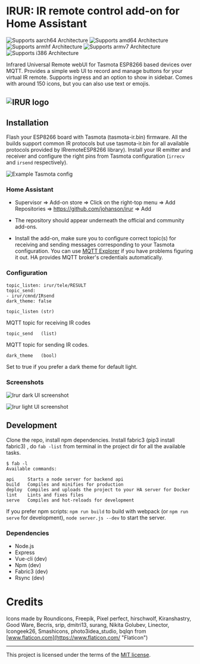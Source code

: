# IRUR: IR remote control add-on for Home Assistant

![Supports aarch64 Architecture][aarch64-shield] ![Supports amd64 Architecture][amd64-shield] ![Supports armhf Architecture][armhf-shield] ![Supports armv7 Architecture][armv7-shield] ![Supports i386 Architecture][i386-shield]


Infrared Universal Remote webUI for Tasmota ESP8266 based devices over MQTT.
Provides a simple web UI to record and manage buttons for your virtual IR remote. Supports ingress and an option to show in sidebar. Comes with around 150 icons, but you can also use text or emojis.

![IRUR logo][logo]
---

## Installation

Flash your ESP8266 board with Tasmota (tasmota-ir.bin) firmware. All the builds support common IR protocols but use tasmota-ir.bin for all available protocols provided by IRremoteESP8266 library). Install your IR emitter and receiver and configure the right pins from Tasmota configuration (`irrecv` and `irsend` respectively).

![Example Tasmota config][tasmoconf]

### Home Assistant

* Supervisor ⇒ Add-on store ⇒ Click on the right-top menu ⇒ Add Repositories ⇒ https://github.com/johanson/irur ⇒ Add

* The repository should appear underneath the official and community add-ons.

*  Install the add-on, make sure you to configure correct topic(s) for receiving and sending messages corresponding to your Tasmota configuration. You can use [MQTT Explorer][mqttexplorer] if you have problems figuring it out. HA provides MQTT broker's credentials automatically.

### Configuration

```
topic_listen: irur/tele/RESULT
topic_send:
- irur/cmnd/IRsend
dark_theme: false
```

```
topic_listen (str)
```
MQTT topic for receiving IR codes

```
topic_send   (list)
```
MQTT topic for sending IR codes.

```
dark_theme   (bool)
```
Set to true if you prefer a dark theme for default light.

### Screenshots

![Irur dark UI screenshot][screenshot_dark]

![Irur light UI screenshot][screenshot_light]

## Development

Clone the repo, install npm dependencies. Install fabric3 (pip3 install fabric3) , do `fab -list` from terminal in the project dir for all the available tasks.

```
$ fab -l
Available commands:

api     Starts a node server for backend api
build   Compiles and minifies for production
deploy  Compiles and uploads the project to your HA server for Docker
lint    Lints and fixes files
serve   Compiles and hot-reloads for development
```

If you prefer npm scripts: `npm run build` to build with webpack (or `npm run serve` for development), `node server.js --dev` to start the server.

### Dependencies

* Node.js
* Express
* Vue-cli (dev)
* Npm (dev)
* Fabric3 (dev)
* Rsync (dev)

# Credits

Icons made by Roundicons, Freepik, Pixel perfect, hirschwolf, Kiranshastry, Good Ware, Becris, srip, dmitri13, surang, Nikita Golubev, Linector, Icongeek26, Smashicons, photo3idea_studio, bqlqn from [www.flaticon.com](https://www.flaticon.com/ "Flaticon")

---
This project is licensed under the terms of the [MIT license][mit].

[aarch64-shield]: https://img.shields.io/badge/aarch64-yes-green.svg
[amd64-shield]: https://img.shields.io/badge/amd64-yes-green.svg
[armhf-shield]: https://img.shields.io/badge/armhf-yes-green.svg
[armv7-shield]: https://img.shields.io/badge/armv7-yes-green.svg
[i386-shield]: https://img.shields.io/badge/i386-yes-green.svg
[logo]: https://github.com/johanson/irur/blob/master/irur/logo.png?raw=true
[tasmoconf]: https://github.com/johanson/irur/blob/master/irur/screenshots/tasmota.png?raw=true
[mqttexplorer]: https://github.com/thomasnordquist/MQTT-Explorer
[screenshot_dark]: https://github.com/johanson/irur/blob/master/irur/screenshots/screenshot-dark.png?raw=true
[screenshot_light]: https://github.com/johanson/irur/blob/master/irur/screenshots/screenshot-light.png?raw=true
[mit]: https://github.com/johanson/irur/blob/master/irur/LICENSE
